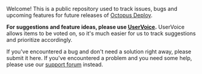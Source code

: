 Welcome! This is a public repository used to track issues, bugs and upcoming features for future releases of [Octopus Deploy](http://octopusdeploy.com). 

**For suggestions and feature ideas, please use [UserVoice](http://octopusdeploy.uservoice.com).** UserVoice allows items to be voted on, so it's much easier for us to track suggestions and prioritize accordingly. 

If you've encountered a bug and don't need a solution right away, please submit it here. If you've encountered a problem and you need some help, please use our [support forum](http://help.octopusdeploy.com) instead. 

